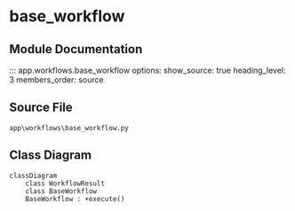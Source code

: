 # base_workflow

## Module Documentation

::: app.workflows.base_workflow
    options:
        show_source: true
        heading_level: 3
        members_order: source

## Source File

`app\workflows\base_workflow.py`

## Class Diagram

```mermaid
classDiagram
    class WorkflowResult
    class BaseWorkflow
    BaseWorkflow : +execute()
```
